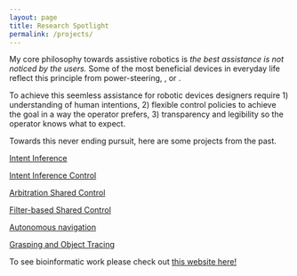 ```yaml
---
layout: page
title: Research Spotlight
permalink: /projects/
---
```


My core philosophy towards assistive robotics is *the best assistance is not noticed by the users.* Some of the most beneficial devices in everyday life reflect this principle from power-steering, , or .

To achieve this seemless assistance for robotic devices designers require 1) understanding of human intentions, 2) flexible control policies to achieve the goal in a way the operator prefers, 3) transparency and legibility so the operator knows what to expect.

Towards this never ending pursuit, here are some projects from the past.


[Intent Inference]()

[Intent Inference Control]()

[Arbitration Shared Control]()

[Filter-based Shared Control]()

[Autonomous navigation]()


[Grasping and Object Tracing]()

To see bioinformatic work please check out [this website here!](https://bowmanlab.org)
